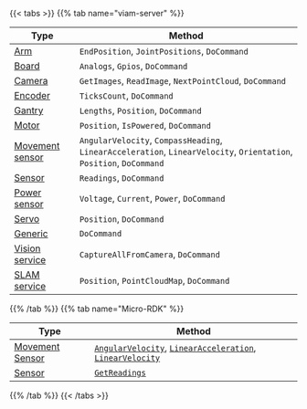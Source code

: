 {{< tabs >}}
{{% tab name="viam-server" %}}

<!-- prettier-ignore -->
| Type                                            | Method |
| ----------------------------------------------- | ------ |
| [Arm](/operate/reference/components/arm/)                         | `EndPosition`, `JointPositions`, `DoCommand` |
| [Board](/operate/reference/components/board/)                     | `Analogs`, `Gpios`, `DoCommand` |
| [Camera](/operate/reference/components/camera/)                   | `GetImages`, `ReadImage`, `NextPointCloud`, `DoCommand` |
| [Encoder](/operate/reference/components/encoder/)                 | `TicksCount`, `DoCommand` |
| [Gantry](/operate/reference/components/gantry/)                   | `Lengths`, `Position`, `DoCommand` |
| [Motor](/operate/reference/components/motor/)                     | `Position`, `IsPowered`, `DoCommand` |
| [Movement sensor](/operate/reference/components/movement-sensor/) | `AngularVelocity`, `CompassHeading`, `LinearAcceleration`, `LinearVelocity`, `Orientation`, `Position`, `DoCommand` |
| [Sensor](/operate/reference/components/sensor/)                   | `Readings`, `DoCommand` |
| [Power sensor](/operate/reference/components/power-sensor/)       | `Voltage`, `Current`, `Power`, `DoCommand` |
| [Servo](/operate/reference/components/servo/)                     | `Position`, `DoCommand` |
| [Generic](/operate/reference/components/generic/)                 | `DoCommand` |
| [Vision service](/operate/reference/services/vision/)             | `CaptureAllFromCamera`, `DoCommand` |
| [SLAM service](/operate/reference/services/slam/)             | `Position`, `PointCloudMap`, `DoCommand` |

{{% /tab %}}
{{% tab name="Micro-RDK" %}}

<!-- prettier-ignore -->
| Type | Method |
| ---- | ------ |
| [Movement Sensor](/operate/reference/components/movement-sensor/) | [`AngularVelocity`](/dev/reference/apis/components/movement-sensor/#getangularvelocity), [`LinearAcceleration`](/dev/reference/apis/components/movement-sensor/#getlinearacceleration), [`LinearVelocity`](/dev/reference/apis/components/movement-sensor/#getlinearvelocity) |
| [Sensor](/operate/reference/components/sensor/) | [`GetReadings`](/dev/reference/apis/components/sensor/#getreadings) |

{{% /tab %}}
{{< /tabs >}}
